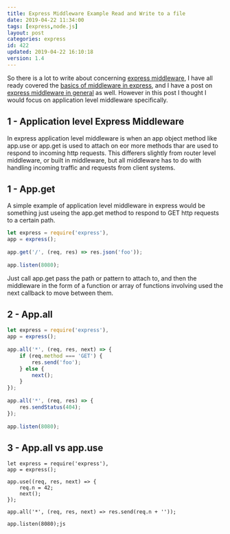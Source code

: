 ```yaml
---
title: Express Middleware Example Read and Write to a file
date: 2019-04-22 11:34:00
tags: [express,node.js]
layout: post
categories: express
id: 422
updated: 2019-04-22 16:10:18
version: 1.4
---
```


So there is a lot to write about concerning [express middleware](https://expressjs.com/en/guide/using-middleware.html#middleware.application), I have all ready covered the [basics of middleware in express](/2019/04/19/express-middleware-basics/), and I have a post on [express middleware in general](/2018/06/25/express-middleware/) as well. However in this post I thought I would focus on application level middleware specifically.

<!-- more -->

## 1 - Application level Express Middleware

In express application level middleware is when an app object method like app.use or app.get is used to attach on eor more methods thar are used to respond to incoming http requests. This differers slightly from router level middleware, or built in middleware, but all middleware has to do with handling incoming traffic and requests from client systems.

## 1 - App.get

A simple example of application level middleware in  express would be something just useing the app.get method to respond to GET http requests to a certain path. 

```js
let express = require('express'),
app = express();
 
app.get('/', (req, res) => res.json('foo'));
 
app.listen(8080);
```

Just call app.get pass the path or pattern to attach to, and then the middleware in the form of a function or array of functions involving used the next callback to move between them.

## 2 - App.all

```js
let express = require('express'),
app = express();
 
app.all('*', (req, res, next) => {
    if (req.method === 'GET') {
        res.send('foo');
    } else {
        next();
    }
});
 
app.all('*', (req, res) => {
    res.sendStatus(404);
});
 
app.listen(8080);
```

## 3 - App.all vs app.use

```
let express = require('express'),
app = express();
 
app.use((req, res, next) => {
    req.n = 42;
    next();
});
 
app.all('*', (req, res, next) => res.send(req.n + ''));
 
app.listen(8080);js
```